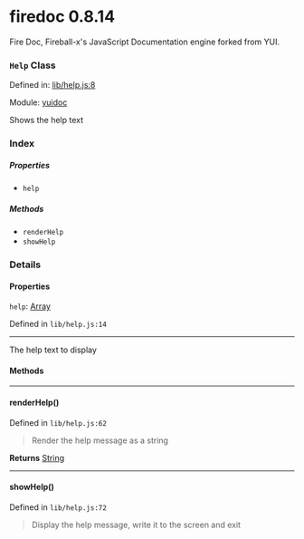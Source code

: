 
# firedoc 0.8.14

Fire Doc, Fireball-x&#x27;s JavaScript Documentation engine forked from YUI.

### `Help` Class


Defined in: [lib/help.js:8](../files/lib/help.js.js)

Module: [yuidoc](../modules/yuidoc.md)




Shows the help text

### Index

##### Properties

  - `help`



##### Methods

  - `renderHelp`
  - `showHelp`





### Details


#### Properties


`help`: <a href="https://developer.mozilla.org/en/JavaScript/Reference/Global_Objects/Array" class="crosslink external" target="_blank">Array</a>

Defined in `lib/help.js:14`



---------------------

The help text to display







<!-- Method Block -->
#### Methods


--------------------------
#### renderHelp() 

Defined in `lib/help.js:62`



> Render the help message as a string


**Returns**
<a href="https://developer.mozilla.org/en/JavaScript/Reference/Global_Objects/String" class="crosslink external" target="_blank">String</a> 


--------------------------
#### showHelp() 

Defined in `lib/help.js:72`



> Display the help message, write it to the screen and exit





